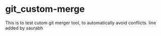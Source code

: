 # git_custom-merge
This is to test cutom git merger tool, to automatically avoid conflicts.
line added by saurabh